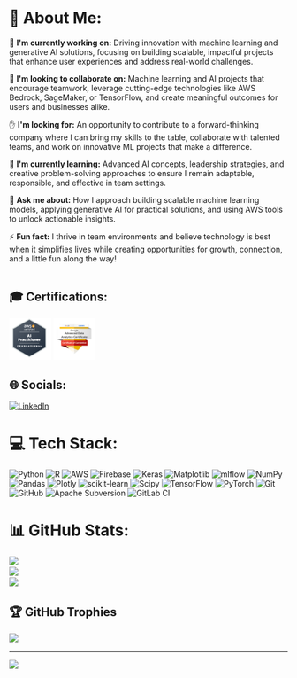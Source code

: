# 💫 About Me:
🌌 **I'm currently working on:** Driving innovation with machine learning and generative AI solutions, focusing on building scalable, impactful projects that enhance user experiences and address real-world challenges.

🤝 **I'm looking to collaborate on:** Machine learning and AI projects that encourage teamwork, leverage cutting-edge technologies like AWS Bedrock, SageMaker, or TensorFlow, and create meaningful outcomes for users and businesses alike.

✋ **I'm looking for:** An opportunity to contribute to a forward-thinking company where I can bring my skills to the table, collaborate with talented teams, and work on innovative ML projects that make a difference.

🌱 **I'm currently learning:** Advanced AI concepts, leadership strategies, and creative problem-solving approaches to ensure I remain adaptable, responsible, and effective in team settings.

💬 **Ask me about:** How I approach building scalable machine learning models, applying generative AI for practical solutions, and using AWS tools to unlock actionable insights.

⚡ **Fun fact:** I thrive in team environments and believe technology is best when it simplifies lives while creating opportunities for growth, connection, and a little fun along the way!<br><br>

## 🎓 Certifications:
   <img src="https://github.com/RhythmAhir/RhythmAhir/blob/main/images/cert1.png" width=15% height=15%> <img src="https://github.com/RhythmAhir/RhythmAhir/blob/main/images/cert2.png" width=15% height=15%>



## 🌐 Socials:
[![LinkedIn](https://img.shields.io/badge/LinkedIn-%230077B5.svg?logo=linkedin&logoColor=white)](https://linkedin.com/in/https://www.linkedin.com/in/rhythmahir/) 

# 💻 Tech Stack:
![Python](https://img.shields.io/badge/python-3670A0?style=for-the-badge&logo=python&logoColor=ffdd54) ![R](https://img.shields.io/badge/r-%23276DC3.svg?style=for-the-badge&logo=r&logoColor=white) ![AWS](https://img.shields.io/badge/AWS-%23FF9900.svg?style=for-the-badge&logo=amazon-aws&logoColor=white) ![Firebase](https://img.shields.io/badge/firebase-%23039BE5.svg?style=for-the-badge&logo=firebase) ![Keras](https://img.shields.io/badge/Keras-%23D00000.svg?style=for-the-badge&logo=Keras&logoColor=white) ![Matplotlib](https://img.shields.io/badge/Matplotlib-%23ffffff.svg?style=for-the-badge&logo=Matplotlib&logoColor=black) ![mlflow](https://img.shields.io/badge/mlflow-%23d9ead3.svg?style=for-the-badge&logo=numpy&logoColor=blue) ![NumPy](https://img.shields.io/badge/numpy-%23013243.svg?style=for-the-badge&logo=numpy&logoColor=white) ![Pandas](https://img.shields.io/badge/pandas-%23150458.svg?style=for-the-badge&logo=pandas&logoColor=white) ![Plotly](https://img.shields.io/badge/Plotly-%233F4F75.svg?style=for-the-badge&logo=plotly&logoColor=white) ![scikit-learn](https://img.shields.io/badge/scikit--learn-%23F7931E.svg?style=for-the-badge&logo=scikit-learn&logoColor=white) ![Scipy](https://img.shields.io/badge/SciPy-%230C55A5.svg?style=for-the-badge&logo=scipy&logoColor=%white) ![TensorFlow](https://img.shields.io/badge/TensorFlow-%23FF6F00.svg?style=for-the-badge&logo=TensorFlow&logoColor=white) ![PyTorch](https://img.shields.io/badge/PyTorch-%23EE4C2C.svg?style=for-the-badge&logo=PyTorch&logoColor=white) ![Git](https://img.shields.io/badge/git-%23F05033.svg?style=for-the-badge&logo=git&logoColor=white) ![GitHub](https://img.shields.io/badge/github-%23121011.svg?style=for-the-badge&logo=github&logoColor=white) ![Apache Subversion](https://img.shields.io/badge/subversion-%23809CC9.svg?style=for-the-badge&logo=subversion&logoColor=white) ![GitLab CI](https://img.shields.io/badge/gitlab%20CI-%23181717.svg?style=for-the-badge&logo=gitlab&logoColor=white)
# 📊 GitHub Stats:
![](https://github-readme-stats.vercel.app/api?username=rhythmahir&theme=default_repocard&hide_border=false&include_all_commits=true&count_private=false)<br/>
![](https://github-readme-streak-stats.herokuapp.com/?user=rhythmahir&theme=default_repocard&hide_border=false)<br/>
![](https://github-readme-stats.vercel.app/api/top-langs/?username=rhythmahir&theme=default_repocard&hide_border=false&include_all_commits=true&count_private=false&layout=compact)

## 🏆 GitHub Trophies
![](https://github-profile-trophy.vercel.app/?username=rhythmahir&theme=default_repocard&no-frame=false&no-bg=false&margin-w=4)

---
[![](https://visitcount.itsvg.in/api?id=rhythmahir&icon=0&color=1)](https://visitcount.itsvg.in)

<!-- Proudly created with GPRM ( https://gprm.itsvg.in ) -->

